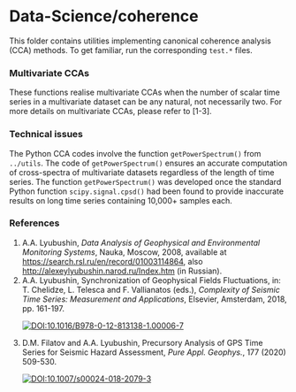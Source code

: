 # Data-Science/coherence
This folder contains utilities implementing canonical coherence analysis (CCA) methods. To get familiar, run the corresponding `test.*` files.

### Multivariate CCAs
These functions realise multivariate CCAs when the number of scalar time series in a multivariate dataset can be any natural, not necessarily two. For more details on multivariate CCAs, please refer to [1-3].

### Technical issues
The Python CCA codes involve the function `getPowerSpectrum()` from `../utils`. The code of `getPowerSpectrum()` ensures an accurate computation of cross-spectra of multivariate datasets regardless of the length of time series. The function `getPowerSpectrum()` was developed once the standard Python function `scipy.signal.cpsd()` had been found to provide inaccurate results on long time series containing 10,000+ samples each.

### References
1. A.A. Lyubushin, *Data Analysis of Geophysical and Environmental Monitoring Systems*, Nauka, Moscow, 2008, available at https://search.rsl.ru/en/record/01003114864, also http://alexeylyubushin.narod.ru/Index.htm (in Russian).
2. A.A. Lyubushin, Synchronization of Geophysical Fields Fluctuations, in: T. Chelidze, L. Telesca and F. Vallianatos (eds.), *Complexity of Seismic Time Series: Measurement and Applications*, Elsevier, Amsterdam, 2018, pp. 161-197. <p><a href = "https://doi.org/10.1016/B978-0-12-813138-1.00006-7" rel = "nofollow"><img src = "https://zenodo.org/badge/DOI/10.1016/B978-0-12-813138-1.00006-7.svg" alt = "DOI:10.1016/B978-0-12-813138-1.00006-7" style = "vertical-align: top; max-width: 100%;"></a></p>
3. D.M. Filatov and A.A. Lyubushin, Precursory Analysis of GPS Time Series for Seismic Hazard Assessment, *Pure Appl. Geophys.*, 177 (2020) 509-530. <p><a href = "https://doi.org/10.1007/s00024-018-2079-3" rel = "nofollow"><img src = "https://zenodo.org/badge/DOI/10.1007/s00024-018-2079-3.svg" alt = "DOI:10.1007/s00024-018-2079-3" style = "vertical-align: top; max-width: 100%;"></a></p>
